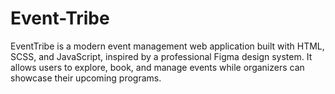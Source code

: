 # Event-Tribe
EventTribe is a modern event management web application built with HTML, SCSS, and JavaScript, inspired by a professional Figma design system. It allows users to explore, book, and manage events while organizers can showcase their upcoming programs.
